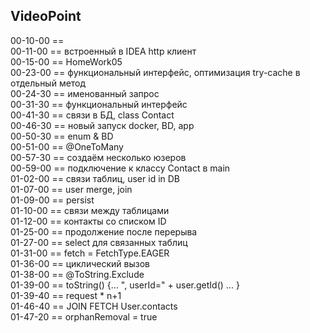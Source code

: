 
VideoPoint
---

00-10-00 ==   
00-11-00 == встроенный в IDEA http клиент  
00-15-00 == HomeWork05   
00-23-00 == функциональный интерфейс, оптимизация try-cache в отдельный метод   
00-24-30 == именованный запрос   
00-31-30 == функциональный интерфейс   
00-41-30 == связи в БД, class Contact   
00-46-30 == новый запуск docker, BD, app   
00-50-30 == enum & BD   
00-51-00 == @OneToMany   
00-57-30 == создаём несколько юзеров   
00-59-00 == подключение к классу Contact в main   
01-02-00 == связи таблиц, user id in DB   
01-07-00 == user merge, join   
01-09-00 == persist   
01-10-00 == связи между таблицами   
01-12-00 == контакты со списком ID   
01-25-00 == продолжение после перерыва   
01-27-00 == select для связанных таблиц   
01-31-00 == fetch = FetchType.EAGER   
01-36-00 == циклический вызов   
01-38-00 == @ToString.Exclude   
01-39-00 == toString() {... ", userId=" + user.getId() ... }  
01-39-40 == request * n+1  
01-46-40 == JOIN FETCH User.contacts   
01-47-20 == orphanRemoval = true   
   




 



